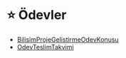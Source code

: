 # ⭐ Ödevler

<!--Index-->

- [BilisimProjeGelistirmeOdevKonusu](BilisimProjeGelistirmeOdevKonusu.pdf)
- [OdevTeslimTakvimi](OdevTeslimTakvimi.pdf)

<!--Index-->
